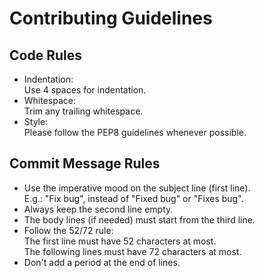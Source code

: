 # Contributing Guidelines

## Code Rules
- Indentation:  
  Use 4 spaces for indentation.
- Whitespace:  
  Trim any trailing whitespace.
- Style:  
  Please follow the PEP8 guidelines whenever possible.

## Commit Message Rules
- Use the imperative mood on the subject line (first line).  
  E.g.: "Fix bug", instead of "Fixed bug" or "Fixes bug".
- Always keep the second line empty.
- The body lines (if needed) must start from the third line.
- Follow the 52/72 rule:  
  The first line must have 52 characters at most.  
  The following lines must have 72 characters at most.
- Don't add a period at the end of lines.